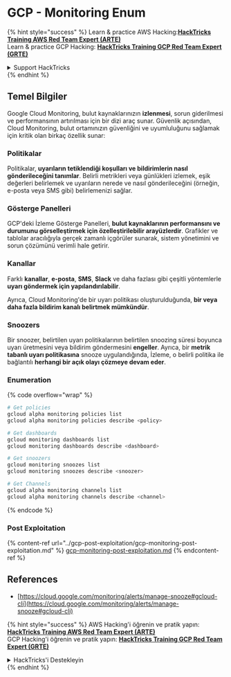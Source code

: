 # GCP - Monitoring Enum

{% hint style="success" %}
Learn & practice AWS Hacking:<img src="../../../.gitbook/assets/image (1).png" alt="" data-size="line">[**HackTricks Training AWS Red Team Expert (ARTE)**](https://training.hacktricks.xyz/courses/arte)<img src="../../../.gitbook/assets/image (1).png" alt="" data-size="line">\
Learn & practice GCP Hacking: <img src="../../../.gitbook/assets/image (2).png" alt="" data-size="line">[**HackTricks Training GCP Red Team Expert (GRTE)**<img src="../../../.gitbook/assets/image (2).png" alt="" data-size="line">](https://training.hacktricks.xyz/courses/grte)

<details>

<summary>Support HackTricks</summary>

* Check the [**subscription plans**](https://github.com/sponsors/carlospolop)!
* **Join the** 💬 [**Discord group**](https://discord.gg/hRep4RUj7f) or the [**telegram group**](https://t.me/peass) or **follow** us on **Twitter** 🐦 [**@hacktricks\_live**](https://twitter.com/hacktricks\_live)**.**
* **Share hacking tricks by submitting PRs to the** [**HackTricks**](https://github.com/carlospolop/hacktricks) and [**HackTricks Cloud**](https://github.com/carlospolop/hacktricks-cloud) github repos.

</details>
{% endhint %}

## Temel Bilgiler

Google Cloud Monitoring, bulut kaynaklarınızın **izlenmesi**, sorun giderilmesi ve performansının artırılması için bir dizi araç sunar. Güvenlik açısından, Cloud Monitoring, bulut ortamınızın güvenliğini ve uyumluluğunu sağlamak için kritik olan birkaç özellik sunar:

### Politikalar

Politikalar, **uyarıların tetiklendiği koşulları ve bildirimlerin nasıl gönderileceğini tanımlar**. Belirli metrikleri veya günlükleri izlemek, eşik değerleri belirlemek ve uyarıların nerede ve nasıl gönderileceğini (örneğin, e-posta veya SMS gibi) belirlemenizi sağlar.

### Gösterge Panelleri

GCP'deki İzleme Gösterge Panelleri, **bulut kaynaklarının performansını ve durumunu görselleştirmek için özelleştirilebilir arayüzlerdir**. Grafikler ve tablolar aracılığıyla gerçek zamanlı içgörüler sunarak, sistem yönetimini ve sorun çözümünü verimli hale getirir.

### Kanallar

Farklı **kanallar**, **e-posta**, **SMS**, **Slack** ve daha fazlası gibi çeşitli yöntemlerle **uyarı göndermek için yapılandırılabilir**.

Ayrıca, Cloud Monitoring'de bir uyarı politikası oluşturulduğunda, **bir veya daha fazla bildirim kanalı belirtmek mümkündür**.

### Snoozers

Bir snoozer, belirtilen uyarı politikalarının belirtilen snoozing süresi boyunca uyarı üretmesini veya bildirim göndermesini **engeller**. Ayrıca, bir **metrik tabanlı uyarı politikasına** snooze uygulandığında, İzleme, o belirli politika ile bağlantılı **herhangi bir açık olayı çözmeye devam eder**.

### Enumeration

{% code overflow="wrap" %}
```bash
# Get policies
gcloud alpha monitoring policies list
gcloud alpha monitoring policies describe <policy>

# Get dashboards
gcloud monitoring dashboards list
gcloud monitoring dashboards describe <dashboard>

# Get snoozers
gcloud monitoring snoozes list
gcloud monitoring snoozes describe <snoozer>

# Get Channels
gcloud alpha monitoring channels list
gcloud alpha monitoring channels describe <channel>
```
{% endcode %}

### Post Exploitation

{% content-ref url="../gcp-post-exploitation/gcp-monitoring-post-exploitation.md" %}
[gcp-monitoring-post-exploitation.md](../gcp-post-exploitation/gcp-monitoring-post-exploitation.md)
{% endcontent-ref %}

## References

* [https://cloud.google.com/monitoring/alerts/manage-snooze#gcloud-cli](https://cloud.google.com/monitoring/alerts/manage-snooze#gcloud-cli)

{% hint style="success" %}
AWS Hacking'i öğrenin ve pratik yapın:<img src="../../../.gitbook/assets/image (1).png" alt="" data-size="line">[**HackTricks Training AWS Red Team Expert (ARTE)**](https://training.hacktricks.xyz/courses/arte)<img src="../../../.gitbook/assets/image (1).png" alt="" data-size="line">\
GCP Hacking'i öğrenin ve pratik yapın: <img src="../../../.gitbook/assets/image (2).png" alt="" data-size="line">[**HackTricks Training GCP Red Team Expert (GRTE)**<img src="../../../.gitbook/assets/image (2).png" alt="" data-size="line">](https://training.hacktricks.xyz/courses/grte)

<details>

<summary>HackTricks'i Destekleyin</summary>

* [**abonelik planlarını**](https://github.com/sponsors/carlospolop) kontrol edin!
* **💬 [**Discord grubuna**](https://discord.gg/hRep4RUj7f) veya [**telegram grubuna**](https://t.me/peass) katılın ya da **Twitter'da** bizi **takip edin** 🐦 [**@hacktricks\_live**](https://twitter.com/hacktricks\_live)**.**
* **Hacking ipuçlarını paylaşmak için** [**HackTricks**](https://github.com/carlospolop/hacktricks) ve [**HackTricks Cloud**](https://github.com/carlospolop/hacktricks-cloud) github reposuna PR gönderin.

</details>
{% endhint %}
